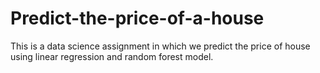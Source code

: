 # Predict-the-price-of-a-house
This is a data science assignment in which we predict the price of house using linear regression and random forest model. 
